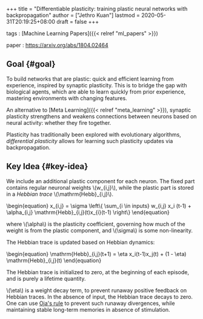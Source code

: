 +++
title = "Differentiable plasticity: training plastic neural networks with backpropagation"
author = ["Jethro Kuan"]
lastmod = 2020-05-31T20:19:25+08:00
draft = false
+++

tags
: [Machine Learning Papers]({{< relref "ml_papers" >}})

paper
: <https://arxiv.org/abs/1804.02464>

## Goal {#goal}

To build networks that are plastic: quick and efficient learning from
experience, inspired by synaptic plasticity. This is to bridge the gap
with biological agents, which are able to learn quickly from prior
experience, mastering environments with changing features.

An alternative to [Meta Learning]({{< relref "meta_learning" >}}), synaptic plasticity strengthens and
weakens connections between neurons based on neural activity: whether
they fire together.

Plasticity has traditionally been explored with evolutionary
algorithms, _differential plasticity_ allows for learning such
plasticity updates via backpropagation.

## Key Idea {#key-idea}

We include an additional plastic component for each neuron. The fixed
part contains regular neuronal weights \\(w\_{i,j}\\), while the plastic
part is stored in a _Hebbian trace_ \\(\mathrm{Hebb}\_{i,j}\\).

\begin{equation}
x\_{i,j} = \sigma \left\\{ \sum\_{i \in inputs} w\_{i,j} x_i (t-1) +
\alpha\_{i,j} \mathrm{Hebb}\_{i,j}(t)x\_{i}(t-1) \right\\}
\end{equation}

where \\(\alpha\\) is the plasticity coefficient, governing how much of
the weight is from the plastic component, and \\(\sigma\\) is some
non-linearity.

The Hebbian trace is updated based on Hebbian dynamics:

\begin{equation}
\mathrm{Hebb}\_{i,j}(t+1) = \eta x_i(t-1)x_j(t) + (1 - \eta) \mathrm{Hebb}\_{i,j}(t)
\end{equation}

The Hebbian trace is initialized to zero, at the beginning of each
episode, and is purely a lifetime quantity.

\\(\eta\\) is a weight decay term, to prevent runaway positive feedback on
Hebbian traces. In the absence of input, the Hebbian trace decays to
zero. One can use [Oja's rule](https://en.wikipedia.org/wiki/Oja%27s%5Frule) to prevent such runaway divergences,
while maintaining stable long-term memories in absence of stimulation.
